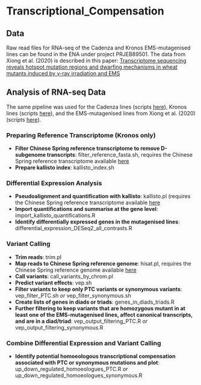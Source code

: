 # Transcriptional_Compensation

## Data
Raw read files for RNA-seq of the Cadenza and Kronos EMS-mutagenised lines can be found in the ENA under project PRJEB89501.
The data from Xiong et al. (2020) is described in this paper: [Transcriptome sequencing reveals hotspot mutation regions and dwarfing mechanisms in wheat mutants induced by γ-ray irradiation and EMS](https://doi.org/10.1093/jrr/rrz075)

## Analysis of RNA-seq Data
The same pipeline was used for the Cadenza lines (scripts [here](https://github.com/Borrill-Lab/Transcriptional_Compensation/tree/main/Cadenza)), Kronos lines (scripts [here](https://github.com/Borrill-Lab/Transcriptional_Compensation/tree/main/Kronos)), and the EMS-mutagenised lines from Xiong et al. (2020) (scripts [here](https://github.com/Borrill-Lab/Transcriptional_Compensation/tree/main/Xiong_EMS)). 

### Preparing Reference Transcriptome (Kronos only)
- **Filter Chinese Spring reference transcriptome to remove D-subgenome transcripts**: filter_reference_fasta.sh, requires the Chinese Spring reference transcriptome available [here](https://urgi.versailles.inra.fr/download/iwgsc/IWGSC_RefSeq_Annotations/v1.1/)
- **Prepare kallisto index**: kallisto_index.sh

### Differential Expression Analysis
- **Pseudoalignment and quantification with kallisto**: kallisto.pl (requires the Chinese Spring reference transcriptome available [here](https://urgi.versailles.inra.fr/download/iwgsc/IWGSC_RefSeq_Annotations/v1.1/)
- **Import quantifications and summarise at the gene level**: import_kallisto_quantifications.R
- **Identify differentially expressed genes in the mutagenised lines**: differential_expression_DESeq2_all_contrasts.R

### Variant Calling
- **Trim reads**: trim.pl
- **Map reads to Chinese Spring reference genome**: hisat.pl, requires the Chinese Spring reference genome available [here](https://urgi.versailles.inra.fr/download/iwgsc/IWGSC_RefSeq_Assemblies/v1.0/)
- **Call variants**: call_variants_by_chrom.pl
- **Predict variant effects**: vep.sh
- **Filter variants to keep only PTC variants or synonymous variants**: vep_filter_PTC.sh *or* vep_filter_synonymous.sh
- **Create lists of genes in diads or triads**: genes_in_diads_triads.R
- **Further filtering to keep variants that are homozygous mutant in at least one of the EMS-mutagenised lines, affect canonical transcripts, and are in a diad/triad**: vep_output_filtering_PTC.R *or* vep_output_filtering_synonymous.R

### Combine Differential Expression and Variant Calling
- **Identify potential homoeologous transcriptional compensation associated with PTC or synonymous mutations and plot**: up_down_regulated_homoeologues_PTC.R *or* up_down_regulated_homoeologues_synonymous.R
